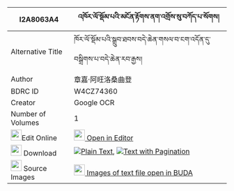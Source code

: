 |I2A8063A4|འཁོར་ལོ་སྡོམ་པའི་མངོན་རྟོགས་ནག་འགྲོས་སུ་བཀོད་པ་སོགས། 
| --- | --- 
|Alternative Title |ཁོར་ལོ་སྡོམ་པའི་སྒྲུབ་ཐབས་བདེ་ཆེན་གསལ་བ་ངག་འདོན་དུ་བསྒྲིགས་པ་བདེ་ཆེན་རབ་རྒྱས།
|Author| 章嘉·阿旺洛桑曲登
|BDRC ID | W4CZ74360
|Creator | Google OCR
|Number of Volumes| 1
|<img width="25" src="https://img.icons8.com/color/25/000000/edit-property.png">Edit Online| [<img width="25" src="https://avatars.githubusercontent.com/u/45091458?s=200&v=4"> Open in Editor](http://editor.openpecha.org/I2A8063A4)
|<img width="25" src="https://img.icons8.com/fluent/48/000000/download-2.png"/>  Download | [![](https://img.icons8.com/color/20/000000/txt.png)Plain Text](https://github.com/Openpecha/I2A8063A4/releases/download/v1/khorlo_dompa_i_ngontok_nakdro__plain_I2A8063A4.zip), [![](https://img.icons8.com/color/20/000000/txt.png)Text with Pagination](https://github.com/Openpecha/I2A8063A4/releases/download/v1/khorlo_dompa_i_ngontok_nakdro__pages_I2A8063A4.zip)
|<img width="25" src="https://img.icons8.com/plasticine/100/000000/pictures-folder.png"/>  Source Images | [<img width="25" src="https://library.bdrc.io/icons/BUDA-small.svg"> Images of text file open in BUDA](https://library.bdrc.io/show/bdr:W4CZ74360)